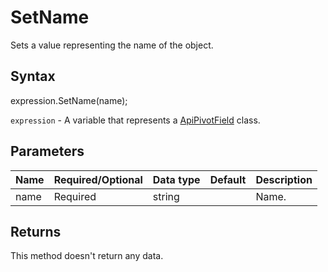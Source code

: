 # SetName

Sets a value representing the name of the object.

## Syntax

expression.SetName(name);

`expression` - A variable that represents a [ApiPivotField](../ApiPivotField.md) class.

## Parameters

| **Name** | **Required/Optional** | **Data type** | **Default** | **Description** |
| ------------- | ------------- | ------------- | ------------- | ------------- |
| name | Required | string |  | Name. |

## Returns

This method doesn't return any data.